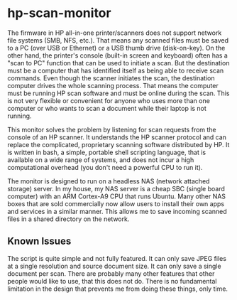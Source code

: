 # hp-scan-monitor

The firmware in HP all-in-one printer/scanners does not support network file systems (SMB, NFS, etc.). 
That means any scanned files must be saved to a PC (over USB or Ethernet) or a USB thumb drive (disk-on-key). 
On the other hand, the printer's console (built-in screen and keyboard) often has a "scan to PC" function
that can be used to initiate a scan. But the destination must be a computer that has identified itself as
being able to receive scan commands. Even though the scanner initiates the scan, the destination computer
drives the whole scanning process. That means the computer must be running HP scan software and must be
online during the scan. This is not very flexible or convenient for anyone who uses more than one computer
or who wants to scan a document while their laptop is not running.

This monitor solves the problem by listening for scan requests from the console of an HP scanner. It
understands the HP scanner protocol and can replace the complicated, proprietary scanning software
distributed by HP. It is written in bash, a simple, portable shell scripting language, that is available
on a wide range of systems, and does not incur a high computational overhead (you don't need a powerful
CPU to run it).

The monitor is designed to run on a headless NAS (network attached storage) server. In my house, my NAS
server is a cheap SBC (single board computer) with an ARM Cortex-A9 CPU that runs Ubuntu. Many other NAS
boxes that are sold commercially now allow users to install their own apps and services in a similar
manner. This allows me to save incoming scanned files in a shared directory on the network.

## Known Issues

The script is quite simple and not fully featured. It can only save JPEG files at a single resolution and
source document size. It can only save a single document per scan. There are probably many other features
that other people would like to use, that this does not do. There is no fundamental limitation in the
design that prevents me from doing these things, only time.

